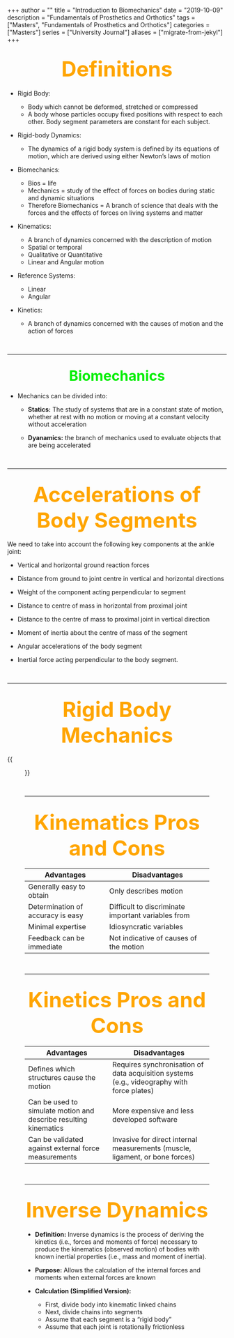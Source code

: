 +++
author = ""
title = "Introduction to Biomechanics"
date = "2019-10-09"
description = "Fundamentals of Prosthetics and Orthotics"
tags = ["Masters", "Fundamentals of Prosthetics and Orthotics"]
categories = ["Masters"]
series = ["University Journal"]
aliases = ["migrate-from-jekyl"]
+++

<font size="+7" color="orange"><center> Definitions </center></font>  
---

- Rigid Body:
  - Body which cannot be deformed, stretched or compressed
  - A body whose particles occupy fixed positions with respect to each other. Body segment parameters are constant for each subject.
     
    
- Rigid-body Dynamics:
  - The dynamics of a rigid body system is defined by its equations of motion, which are derived using either Newton’s laws of motion
   
   
- Biomechanics:
  - Bios = life
  - Mechanics = study of the effect of forces on bodies during static and dynamic situations
  - Therefore Biomechanics = A branch of science that deals with the forces and the effects of forces on living systems and matter
   

- Kinematics:
  - A branch of dynamics concerned with the description of motion
  - Spatial or temporal
  - Qualitative or Quantitative
  - Linear and Angular motion
   

- Reference Systems:
  - Linear
  - Angular
   

- Kinetics:
  - A branch of dynamics concerned with the causes of motion and the action of forces
   

<br>

---

<font size="+3" color="gree"><center> Biomechanics </center></font>  
---  

- Mechanics can be divided into:
  - **Statics:** The study of systems that are in a constant state of motion, whether at rest with no motion or moving at a constant velocity without acceleration
     
  - **Dyanamics:** the branch of mechanics used to evaluate objects that are being accelerated 
<br>

---
<font size="+7" color="orange"><center> Accelerations of Body Segments </center></font>  
---  

We need to take into account the following key components at the ankle joint:

- Vertical and horizontal ground reaction forces

- Distance from ground to joint centre in vertical and horizontal directions

- Weight of the component acting perpendicular to segment

- Distance to centre of mass in horizontal from proximal joint

- Distance to the centre of mass to proximal joint in vertical direction

- Moment of inertia about the centre of mass of the segment

- Angular accelerations of the body segment

- Inertial force acting perpendicular to the body segment.
<br>

---
<font size="+7" color="orange"><center> Rigid Body Mechanics </center></font>  
---  

{{<figure src="/Rigid_Body_Mechanics/RBM.png" position="center" style="border-radius: 8px;" caption="Rigid Body mechanics" captionPosition="center" captionStyle="color: white;" >}}

<br>

---
<font size="+7" color="orange"><center> Kinematics Pros and Cons </center></font>  
--- 

| Advantages                        | Disadvantages                                      |
|-----------------------------------|----------------------------------------------------|
| Generally easy to obtain          | Only describes motion                              |
| Determination of accuracy is easy | Difficult to discriminate important variables from |
| Minimal expertise                 | Idiosyncratic variables                            |
| Feedback can be immediate         | Not indicative of causes of the motion             |

<br>

---
<font size="+7" color="orange"><center> Kinetics Pros and Cons </center></font>  
--- 

| Advantages                                                       | Disadvantages                                                                               |
|------------------------------------------------------------------|---------------------------------------------------------------------------------------------|
| Defines which structures cause the motion                        | Requires synchronisation of data acquisition systems  (e.g., videography with force plates) |
| Can be used to simulate motion and describe resulting kinematics | More expensive and less developed software                                                  |
| Can be validated against external force measurements             | Invasive for direct internal measurements (muscle,  ligament, or bone forces)               |

<br>

---
<font size="+7" color="orange"><center> Inverse Dynamics </center></font>  
--- 

- **Definition:** Inverse dynamics is the process of deriving the kinetics (i.e., forces and moments of force) necessary to produce the kinematics (observed motion) of bodies with known inertial properties (i.e., mass and moment of inertia).
   
   
- **Purpose:** Allows the calculation of the internal forces and moments when external forces are known 


- **Calculation (Simplified Version):**
  - First, divide body into kinematic linked chains
  - Next, divide chains into segments
  - Assume that each segment is a “rigid body”
  - Assume that each joint is rotationally frictionless
